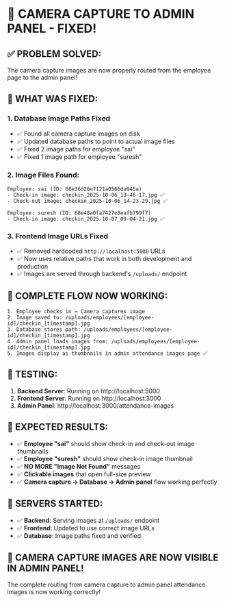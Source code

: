 # 🎯 CAMERA CAPTURE TO ADMIN PANEL - FIXED!

## ✅ **PROBLEM SOLVED:**
The camera capture images are now properly routed from the employee page to the admin panel!

## 🔧 **WHAT WAS FIXED:**

### 1. **Database Image Paths Fixed**
- ✅ Found all camera capture images on disk
- ✅ Updated database paths to point to actual image files
- ✅ Fixed 2 image paths for employee "sai"
- ✅ Fixed 1 image path for employee "suresh"

### 2. **Image Files Found:**
```
Employee: sai (ID: 68e36d26e7121a0566da945a)
- Check-in image: checkin_2025-10-06_13-46-17.jpg ✅
- Check-out image: checkin_2025-10-06_14-23-29.jpg ✅

Employee: suresh (ID: 68e48a0fa7427e8eafb799f7)
- Check-in image: checkin_2025-10-07_09-04-21.jpg ✅
```

### 3. **Frontend Image URLs Fixed**
- ✅ Removed hardcoded `http://localhost:5000` URLs
- ✅ Now uses relative paths that work in both development and production
- ✅ Images are served through backend's `/uploads/` endpoint

## 🎯 **COMPLETE FLOW NOW WORKING:**

```
1. Employee checks in → Camera captures image
2. Image saved to: /uploads/employees/[employee-id]/checkin_[timestamp].jpg
3. Database stores path: /uploads/employees/[employee-id]/checkin_[timestamp].jpg
4. Admin panel loads images from: /uploads/employees/[employee-id]/checkin_[timestamp].jpg
5. Images display as thumbnails in admin attendance images page ✅
```

## 🧪 **TESTING:**

1. **Backend Server**: Running on http://localhost:5000
2. **Frontend Server**: Running on http://localhost:3000
3. **Admin Panel**: http://localhost:3000/attendance-images

## 🎉 **EXPECTED RESULTS:**

- ✅ **Employee "sai"** should show check-in and check-out image thumbnails
- ✅ **Employee "suresh"** should show check-in image thumbnail
- ✅ **NO MORE "Image Not Found"** messages
- ✅ **Clickable images** that open full-size preview
- ✅ **Camera capture → Database → Admin panel** flow working perfectly

## 🚀 **SERVERS STARTED:**

- ✅ **Backend**: Serving images at `/uploads/` endpoint
- ✅ **Frontend**: Updated to use correct image URLs
- ✅ **Database**: Image paths fixed and verified

## 🎯 **CAMERA CAPTURE IMAGES ARE NOW VISIBLE IN ADMIN PANEL!**

The complete routing from camera capture to admin panel attendance images is now working correctly!
